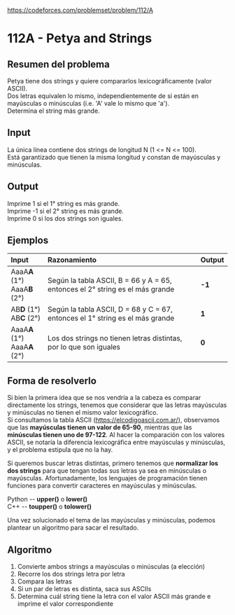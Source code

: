 https://codeforces.com/problemset/problem/112/A

# 112A - Petya and Strings

## Resumen del problema
Petya tiene dos strings y quiere compararlos lexicográficamente (valor ASCII). \
Dos letras equivalen lo mismo, independientemente de si están en mayúsculas o minúsculas (i.e. 'A' vale lo mismo que 'a'). \
Determina el string más grande.

## Input
La única línea contiene dos strings de longitud N (1 <= N <= 100). \
Está garantizado que tienen la misma longitud y constan de mayúsculas y minúsculas.

## Output
Imprime 1 si el 1° string es más grande. \
Imprime -1 si el 2° string es más grande. \
Imprime 0 si los dos strings son iguales. 

## Ejemplos
| Input   | Razonamiento                                   | Output |
| :----   | :--------------------------------------------  | -----  |
| AaaA**A** (1°) <br>  AaaA**B** (2°) | Según la tabla ASCII, B = 66 y A = 65, entonces el 2° string es el más grande | **-1**  |
| AB**D** (1°) <br>  AB**C** (2°) | Según la tabla ASCII, D = 68 y C = 67, entonces el 1° string es el más grande     | **1**   |
| AaaA**A** (1°) <br> AaaA**A** (2°) | Los dos strings no tienen letras distintas, por lo que son iguales             | **0**   |

## Forma de resolverlo
Si bien la primera idea que se nos vendría a la cabeza es comparar directamente los strings, tenemos que considerar que las letras mayúsculas y minúsculas no tienen el mismo valor lexicográfico. \
Si consultamos la tabla ASCII (https://elcodigoascii.com.ar/), observamos que las **mayúsculas tienen un valor de 65-90**, mientras que las **minúsculas tienen uno de 97-122**. Al hacer la comparación con los valores ASCII, se notaría la diferencia lexicográfica entre mayúsculas y minúsculas, y el problema estipula que no la hay. 

Si queremos buscar letras distintas, primero tenemos que **normalizar los dos strings** para que tengan todas sus letras ya sea en minúsculas o mayúsculas. Afortunadamente, los lenguajes de programación tienen funciones para convertir caracteres en mayúsculas y minúsculas.

Python -- **upper()** o **lower()** \
C++ -- **toupper()** o **tolower()**

Una vez solucionado el tema de las mayúsculas y minúsculas, podemos plantear un algoritmo para sacar el resultado.

## Algoritmo
1) Convierte ambos strings a mayúsculas o minúsculas (a elección)
2) Recorre los dos strings letra por letra
3) Compara las letras
4) Si un par de letras es distinta, saca sus ASCIIs
5) Determina cuál string tiene la letra con el valor ASCII más grande e imprime el valor correspondiente
